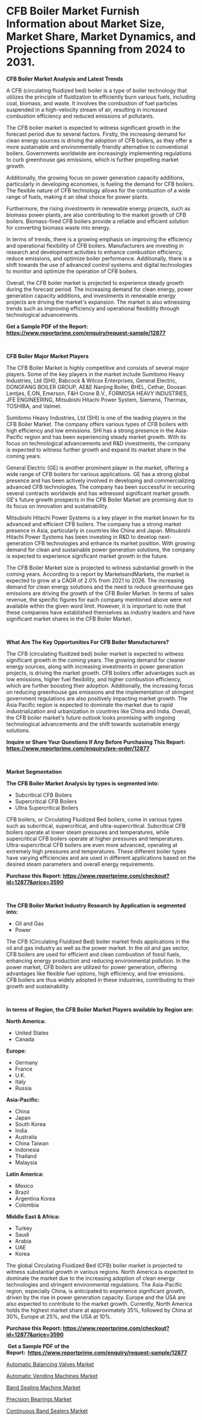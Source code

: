 <p><h1>CFB Boiler Market Furnish Information about Market Size, Market Share, Market Dynamics, and Projections Spanning from 2024 to 2031.</h1></p><p><strong>CFB Boiler Market Analysis and Latest Trends</strong></p>
<p><p>A CFB (circulating fluidized bed) boiler is a type of boiler technology that utilizes the principle of fluidization to efficiently burn various fuels, including coal, biomass, and waste. It involves the combustion of fuel particles suspended in a high-velocity stream of air, resulting in increased combustion efficiency and reduced emissions of pollutants.</p><p>The CFB boiler market is expected to witness significant growth in the forecast period due to several factors. Firstly, the increasing demand for clean energy sources is driving the adoption of CFB boilers, as they offer a more sustainable and environmentally friendly alternative to conventional boilers. Governments worldwide are increasingly implementing regulations to curb greenhouse gas emissions, which is further propelling market growth.</p><p>Additionally, the growing focus on power generation capacity additions, particularly in developing economies, is fueling the demand for CFB boilers. The flexible nature of CFB technology allows for the combustion of a wide range of fuels, making it an ideal choice for power plants.</p><p>Furthermore, the rising investments in renewable energy projects, such as biomass power plants, are also contributing to the market growth of CFB boilers. Biomass-fired CFB boilers provide a reliable and efficient solution for converting biomass waste into energy.</p><p>In terms of trends, there is a growing emphasis on improving the efficiency and operational flexibility of CFB boilers. Manufacturers are investing in research and development activities to enhance combustion efficiency, reduce emissions, and optimize boiler performance. Additionally, there is a shift towards the use of advanced control systems and digital technologies to monitor and optimize the operation of CFB boilers.</p><p>Overall, the CFB boiler market is projected to experience steady growth during the forecast period. The increasing demand for clean energy, power generation capacity additions, and investments in renewable energy projects are driving the market's expansion. The market is also witnessing trends such as improving efficiency and operational flexibility through technological advancements.</p></p>
<p><strong>Get a Sample PDF of the Report:&nbsp; <a href="https://www.reportprime.com/enquiry/request-sample/12877">https://www.reportprime.com/enquiry/request-sample/12877</a></strong></p>
<p>&nbsp;</p>
<p><strong>CFB Boiler Major Market Players</strong></p>
<p><p>The CFB Boiler Market is highly competitive and consists of several major players. Some of the key players in the market include Sumitomo Heavy Industries, Ltd (SHI), Babcock & Wilcox Enterprises, General Electric, DONGFANG BOILER GROUP, AE&E Nanjing Boiler, BHEL, Cethar, Doosan Lentjes, E.ON, Emerson, F&H Crone B.V., FORMOSA HEAVY INDUSTRIES, JFE ENGINEERING, Mitsubishi Hitachi Power System, Siemens, Thermax, TOSHIBA, and Valmet.</p><p>Sumitomo Heavy Industries, Ltd (SHI) is one of the leading players in the CFB Boiler Market. The company offers various types of CFB boilers with high efficiency and low emissions. SHI has a strong presence in the Asia-Pacific region and has been experiencing steady market growth. With its focus on technological advancements and R&D investments, the company is expected to witness further growth and expand its market share in the coming years.</p><p>General Electric (GE) is another prominent player in the market, offering a wide range of CFB boilers for various applications. GE has a strong global presence and has been actively involved in developing and commercializing advanced CFB technologies. The company has been successful in securing several contracts worldwide and has witnessed significant market growth. GE's future growth prospects in the CFB Boiler Market are promising due to its focus on innovation and sustainability.</p><p>Mitsubishi Hitachi Power Systems is a key player in the market known for its advanced and efficient CFB boilers. The company has a strong market presence in Asia, particularly in countries like China and Japan. Mitsubishi Hitachi Power Systems has been investing in R&D to develop next-generation CFB technologies and enhance its market position. With growing demand for clean and sustainable power generation solutions, the company is expected to experience significant market growth in the future.</p><p>The CFB Boiler Market size is projected to witness substantial growth in the coming years. According to a report by MarketsandMarkets, the market is expected to grow at a CAGR of 2.0% from 2021 to 2026. The increasing demand for clean energy solutions and the need to reduce greenhouse gas emissions are driving the growth of the CFB Boiler Market. In terms of sales revenue, the specific figures for each company mentioned above were not available within the given word limit. However, it is important to note that these companies have established themselves as industry leaders and have significant market shares in the CFB Boiler Market.</p></p>
<p>&nbsp;</p>
<p><strong>What Are The Key Opportunities For CFB Boiler Manufacturers?</strong></p>
<p><p>The CFB (circulating fluidized bed) boiler market is expected to witness significant growth in the coming years. The growing demand for cleaner energy sources, along with increasing investments in power generation projects, is driving the market growth. CFB boilers offer advantages such as low emissions, higher fuel flexibility, and higher combustion efficiency, which are further boosting their adoption. Additionally, the increasing focus on reducing greenhouse gas emissions and the implementation of stringent government regulations are also positively impacting market growth. The Asia Pacific region is expected to dominate the market due to rapid industrialization and urbanization in countries like China and India. Overall, the CFB boiler market's future outlook looks promising with ongoing technological advancements and the shift towards sustainable energy solutions.</p></p>
<p><strong>Inquire or Share Your Questions If Any Before Purchasing This Report: <a href="https://www.reportprime.com/enquiry/pre-order/12877">https://www.reportprime.com/enquiry/pre-order/12877</a></strong></p>
<p>&nbsp;</p>
<p><strong>Market Segmentation</strong></p>
<p><strong>The CFB Boiler Market Analysis by types is segmented into:</strong></p>
<p><ul><li>Subcritical CFB Boilers</li><li>Supercritical CFB Boilers</li><li>Ultra Supercritical Boilers</li></ul></p>
<p><p>CFB boilers, or Circulating Fluidized Bed boilers, come in various types such as subcritical, supercritical, and ultra-supercritical. Subcritical CFB boilers operate at lower steam pressures and temperatures, while supercritical CFB boilers operate at higher pressures and temperatures. Ultra-supercritical CFB boilers are even more advanced, operating at extremely high pressures and temperatures. These different boiler types have varying efficiencies and are used in different applications based on the desired steam parameters and overall energy requirements.</p></p>
<p><strong>Purchase this Report:&nbsp;<a href="https://www.reportprime.com/checkout?id=12877&price=3590">https://www.reportprime.com/checkout?id=12877&price=3590</a></strong></p>
<p>&nbsp;</p>
<p><strong>The CFB Boiler Market Industry Research by Application is segmented into:</strong></p>
<p><ul><li>Oil and Gas</li><li>Power</li></ul></p>
<p><p>The CFB (Circulating Fluidized Bed) boiler market finds applications in the oil and gas industry as well as the power market. In the oil and gas sector, CFB boilers are used for efficient and clean combustion of fossil fuels, enhancing energy production and reducing environmental pollution. In the power market, CFB boilers are utilized for power generation, offering advantages like flexible fuel options, high efficiency, and low emissions. CFB boilers are thus widely adopted in these industries, contributing to their growth and sustainability.</p></p>
<p>&nbsp;</p>
<p><strong>In terms of Region, the CFB Boiler Market Players available by Region are:</strong></p>
<p>
    <p> <strong> North America: </strong>
        <ul>
            <li>United States</li>
            <li>Canada</li>
        </ul>
        </p> 
    <p> <strong> Europe: </strong>
        <ul>
            <li>Germany</li>
            <li>France</li>
            <li>U.K.</li>
            <li>Italy</li>
            <li>Russia</li>
        </ul>
        </p> 
    <p> <strong> Asia-Pacific: </strong>
        <ul>
            <li>China</li>
            <li>Japan</li>
            <li>South Korea</li>
            <li>India</li>
            <li>Australia</li>
            <li>China Taiwan</li>
            <li>Indonesia</li>
            <li>Thailand</li>
            <li>Malaysia</li>
        </ul>
        </p> 
    <p> <strong> Latin America: </strong>
        <ul>
            <li>Mexico</li>
            <li>Brazil</li>
            <li>Argentina Korea</li>
            <li>Colombia</li>
        </ul>
        </p> 
    <p> <strong> Middle East & Africa: </strong>
        <ul>
            <li>Turkey</li>
            <li>Saudi</li>
            <li>Arabia</li>
            <li>UAE</li>
            <li>Korea</li>
        </ul>
    </p>
    </p>
<p><p>The global Circulating Fluidized Bed (CFB) boiler market is projected to witness substantial growth in various regions. North America is expected to dominate the market due to the increasing adoption of clean energy technologies and stringent environmental regulations. The Asia-Pacific region, especially China, is anticipated to experience significant growth, driven by the rise in power generation capacity. Europe and the USA are also expected to contribute to the market growth. Currently, North America holds the highest market share at approximately 35%, followed by China at 30%, Europe at 25%, and the USA at 10%.</p></p>
<p><strong>Purchase this Report: <a href="https://www.reportprime.com/checkout?id=12877&price=3590">https://www.reportprime.com/checkout?id=12877&price=3590</a></strong></p>
<p>&nbsp;<strong>Get a Sample PDF of the Report:&nbsp;&nbsp;<a href="https://www.reportprime.com/enquiry/request-sample/12877">https://www.reportprime.com/enquiry/request-sample/12877</a></strong></p>
<p><strong></strong></p>
<p><p><a href="https://github.com/mauripalmi/Market-Research-Report-List-1/blob/main/automatic-balancing-valves-market.md">Automatic Balancing Valves Market</a></p><p><a href="https://github.com/markusgodoy/Market-Research-Report-List-1/blob/main/automatic-vending-machines-market.md">Automatic Vending Machines Market</a></p><p><a href="https://github.com/globismark/Market-Research-Report-List-1/blob/main/band-sealing-machine-market.md">Band Sealing Machine Market</a></p><p><a href="https://github.com/nathandecarvalho/Market-Research-Report-List-1/blob/main/precision-bearings-market.md">Precision Bearings Market</a></p><p><a href="https://github.com/lylyparadise/Market-Research-Report-List-1/blob/main/continuous-band-sealers-market.md">Continuous Band Sealers Market</a></p></p>